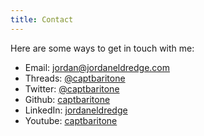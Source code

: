 ```yaml
---
title: Contact
---
```


Here are some ways to get in touch with me:

- Email: [jordan@jordaneldredge.com](mailto:jordan@jordaneldredge.com)
- Threads: [@captbaritone](https://threads.net/@captbaritone)
- Twitter: [@captbaritone](https://twitter.com/captbaritone)
- Github: [captbaritone](https://github.com/captbaritone)
- LinkedIn: [jordaneldredge](https://www.linkedin.com/in/jordaneldredge/)
- Youtube: [captbaritone](https://www.youtube.com/user/captbaritone)
